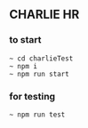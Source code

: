 ## CHARLIE HR

### to start 
```terminal
~ cd charlieTest
~ npm i
~ npm run start
```

### for testing
```terminal
~ npm run test
```
